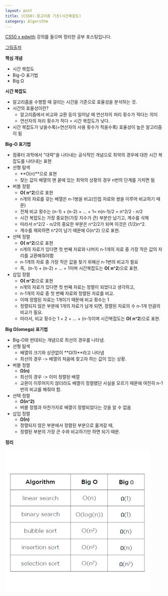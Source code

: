 ```yaml
---
layout: post
title: (CS50)-알고리즘 기초(시간복잡도)
category: Algorithm
---
```




[CS50 x edwith](https://www.edwith.org/cs50/) 강의를 들으며 정리한 공부 포스팅입니다.

[그림출처](https://www.edwith.org/cs50/lecture/22863/)



**핵심 개념**

- 시간 복잡도
- Big-O 표기법
- Big Ω



**시간 복잡도**

- 알고리즘을 수행할 때 걸리는 시간을 기준으로 효율성을 분석하는 것.
- 시간의 효율성이란?
  - 알고리즘에서 비교와 교환 등이 일어날 때 연산자의 처리 횟수가 적다는 의미
  - 연산자의 처리 횟수가 적다 = 시간 복잡도가 낮다.
- 시간 복잡도가 낮을수록(=연산자의 사용 횟수가 적을수록) 효율성이 높은 알고리즘이 됨

**Big-O 표기법**

- 컴퓨터 과학에서 "대략"을 나타내는 공식적인 개념으로 최악의 경우에 대한 시간 복잡도를 나타내는 표현
- 선형 탐색
  - **O(n)**으로 표현
  - 찾는 값이 배열의 맨 끝에 있는 최악의 상황의 경우 n번의 단계를 거치면 됨
- 버블 정렬
  - **O(** **n^2**)으로 표현
  - n개의 자료를 갖는 배열은 n-1쌍을 비교(인접 자료와 쌍을 이루어 비교하기 때문)
  - 전체 비교 횟수는 (n-1) + (n-2) + … + 1= n(n-1)/2 =  n^2/2 - n/2
  - 시간 복잡도는 가장 중요한(가장 지수가 큰) 부분만 남기고, 계수를 삭제
  - 따라서  n^2/2 - n/2의 중요한 부분은 n^2/2가 되며 이것은 (1/2)n^2.
  - 계수를 제외하면 n^2이 남기 때문에 O(n^2) 으로 표현.
- 선택 정렬
  - **O(** **n^2**)으로 표현
  - n개의 자료가 있다면 첫 번째 자료와 나머지 n-1개의 자료 중 가장 작은 값의 자리를 교환해줘야함
  - n-1개의 자료 중 가장 작은 값을 찾기 위해선 n-1번의 비교가 필요
  - 즉,  (n-1) + (n-2) + … + 1이며 시간복잡도는 **O(** **n^2**)으로 표현.
- 삽입 정렬
  - **O(** **n^2**)으로 표현
  - n개의 자료가 있다면 첫 번째 자료는 정렬이 되었다고 생각하고,
  - n-1개의 자료 중 첫 번째 자료와 정렬된 자료를 비교.
  - 이때 정렬된 자료는 1개이기 때문에 비교 횟수는 1
  - 정렬되지 않은 부분에 1개의 자료가 남게 되면, 정렬된 자료의 수 n-1개 만큼의 비교가 필요.
  - 따라서, 비교 횟수는 1 + 2 + … + (n-1)이며 시간복잡도는 **O(** **n^2**)으로 표현.

**Big Ω(omega) 표기법**

- Big-O와 반대되는 개념으로 최선의 경우를 나타냄.
- 선형 탐색
  - 배열의 크기와 상관없이 **Ω(1)**라고 나타냄
  - 최선의 경우 -> 배열의 처음에 찾고자 하는 값이 있는 상황.
- 버블 정렬
  - **Ω(n)**
  - 최선의 경우 -> 이미 정렬된 배열
  - 교환이 이루어지지 않더라도 배열이 정렬됐단 사실을 모르기 때문에 여전히 n-1번의 비교를 해줘야 함.
- 선택 정렬
  - **Ω(n^2)**
  - 버블 정렬과 마찬가지로 배열이 정렬되었다는 것을 알 수 없음
- 삽입 정렬
  - **Ω(n)**
  - 정렬되지 않은 부분에서 정렬된 부분으로 옮겨갈 때, 
  - 정렬된 부분의 가장 큰 수와 비교하기만 하면 되기 때문.



**정리**

![시간복잡도](/assets/cs50/시간복잡도.png)